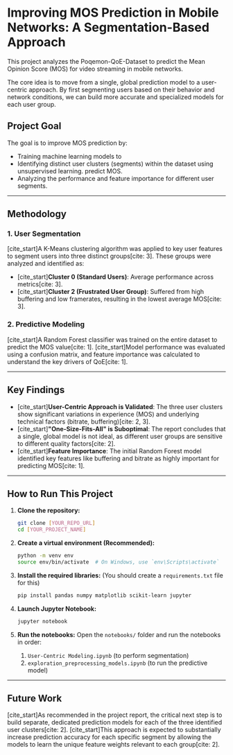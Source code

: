 # Improving MOS Prediction in Mobile Networks: A Segmentation-Based Approach

This project analyzes the Poqemon-QoE-Dataset to predict the Mean Opinion Score (MOS) for video streaming in mobile networks.

The core idea is to move from a single, global prediction model to a user-centric approach. By first segmenting users based on their behavior and network conditions, we can build more accurate and specialized models for each user group.

## Project Goal

The goal is to improve MOS prediction by:

* Training machine learning models to 
* Identifying distinct user clusters (segments) within the dataset using unsupervised learning.
predict MOS.
* Analyzing the performance and feature importance for different user segments.

---

## Methodology

### 1. User Segmentation
[cite_start]A K-Means clustering algorithm was applied to key user features to segment users into three distinct groups[cite: 3]. These groups were analyzed and identified as:

* [cite_start]**Cluster 0 (Standard Users)**: Average performance across metrics[cite: 3].
* [cite_start]**Cluster 2 (Frustrated User Group)**: Suffered from high buffering and low framerates, resulting in the lowest average MOS[cite: 3].

### 2. Predictive Modeling
[cite_start]A Random Forest classifier was trained on the entire dataset to predict the MOS value[cite: 1]. [cite_start]Model performance was evaluated using a confusion matrix, and feature importance was calculated to understand the key drivers of QoE[cite: 1].

---

## Key Findings

* [cite_start]**User-Centric Approach is Validated**: The three user clusters show significant variations in experience (MOS) and underlying technical factors (bitrate, buffering)[cite: 2, 3].
* [cite_start]**"One-Size-Fits-All" is Suboptimal**: The report concludes that a single, global model is not ideal, as different user groups are sensitive to different quality factors[cite: 2].
* [cite_start]**Feature Importance**: The initial Random Forest model identified key features like buffering and bitrate as highly important for predicting MOS[cite: 1].

---

## How to Run This Project

1.  **Clone the repository:**
    ```bash
    git clone [YOUR_REPO_URL]
    cd [YOUR_PROJECT_NAME]
    ```

2.  **Create a virtual environment (Recommended):**
    ```bash
    python -m venv env
    source env/bin/activate  # On Windows, use `env\Scripts\activate`
    ```

3.  **Install the required libraries:**
    (You should create a `requirements.txt` file for this)
    ```bash
    pip install pandas numpy matplotlib scikit-learn jupyter
    ```

4.  **Launch Jupyter Notebook:**
    ```bash
    jupyter notebook
    ```

5.  **Run the notebooks:**
    Open the `notebooks/` folder and run the notebooks in order:
    1.  `User-Centric Modeling.ipynb` (to perform segmentation)
    2.  `exploration_preprocessing_models.ipynb` (to run the predictive model)

---

## Future Work

[cite_start]As recommended in the project report, the critical next step is to build separate, dedicated prediction models for each of the three identified user clusters[cite: 2]. [cite_start]This approach is expected to substantially increase prediction accuracy for each specific segment by allowing the models to learn the unique feature weights relevant to each group[cite: 2].
